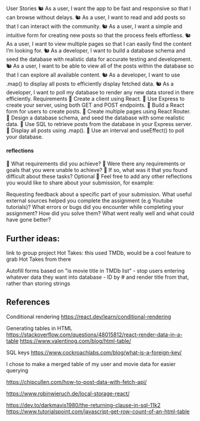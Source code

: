 User Stories
🐿️ As a user, I want the app to be fast and responsive so that I can browse without delays.
🐿️ As a user, I want to read and add posts so that I can interact with the community.
🐿️ As a user, I want a simple and intuitive form for creating new posts so that the process feels effortless.
🐿️ As a user, I want to view multiple pages so that I can easily find the content I’m looking for.
🐿️ As a developer, I want to build a database schema and seed the database with realistic data for accurate testing and development.
🐿️ As a user, I want to be able to view all of the posts within the database so that I can explore all available content.
🐿️ As a developer, I want to use .map() to display all posts to efficiently display fetched data.
🐿️ As a developer, I want to poll my database to render any new data stored in there efficiently.
Requirements
🎯 Create a client using React.
🎯 Use Express to create your server, using both GET and POST endpoints.
🎯 Build a React form for users to create posts.
🎯 Create multiple pages using React Router.
🎯 Design a database schema, and seed the database with some realistic data.
🎯 Use SQL to retrieve posts from the database in your Express server.
🎯 Display all posts using .map().
🎯 Use an interval and useEffect() to poll your database.

#### reflections

🎯 What requirements did you achieve?
🎯 Were there any requirements or goals that you were unable to achieve?
🎯 If so, what was it that you found difficult about these tasks?
Optional
🏹 Feel free to add any other reflections you would like to share about your submission, for example:

Requesting feedback about a specific part of your submission.
What useful external sources helped you complete the assignment (e.g Youtube tutorials)?
What errors or bugs did you encounter while completing your assignment? How did you solve them?
What went really well and what could have gone better?

## Further ideas:

link to group project Hot Takes: this used TMDb, would be a cool feature to grab Hot Takes from there

Autofill forms based on "is movie title in TMDb list" - stop users entering whatever data they want into database - ID by # and render title from that, rather than storing strings

## References

Conditional rendering
https://react.dev/learn/conditional-rendering

Generating tables in HTML
https://stackoverflow.com/questions/48015812/react-render-data-in-a-table
https://www.valentinog.com/blog/html-table/

SQL keys
https://www.cockroachlabs.com/blog/what-is-a-foreign-key/

I chose to make a merged table of my user and movie data for easier querying

https://chipcullen.com/how-to-post-data-with-fetch-api/

https://www.robinwieruch.de/local-storage-react/

https://dev.to/darkmavis1980/the-returning-clause-in-sql-11k2
https://www.tutorialspoint.com/javascript-get-row-count-of-an-html-table
